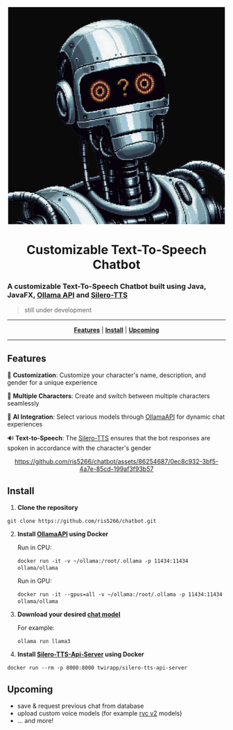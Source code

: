 <div align="center">

  <img src="https://github.com/ris5266/chatbot/blob/master/src/main/resources/icon.jpeg" alt="logo" width="500px" height="500px"/>
  
# Customizable Text-To-Speech Chatbot
</div>

### A customizable Text-To-Speech Chatbot built using Java, JavaFX, [Ollama API](https://github.com/ollama/ollama) and [Silero-TTS](https://github.com/twirapp/silero-tts-api-server)

> still under development

<div align="center">

  ---
  [**Features**](#features) | [**Install**](#install) | [**Upcoming**](#upcoming)

  ---

</div>

## Features

🎨 **Customization**: Customize your character's name, description, and gender for a unique experience

👥 **Multiple Characters**: Create and switch between multiple characters seamlessly

🤖 **AI Integration**: Select various models through [OllamaAPI](https://github.com/ollama/ollama) for dynamic chat experiences

🔊 **Text-to-Speech**: The [Silero-TTS](https://github.com/twirapp/silero-tts-api-server) ensures that the bot responses are spoken in accordance with the character's gender

<div align="center">

 https://github.com/ris5266/chatbot/assets/86254687/0ec8c932-3bf5-4a7e-85cd-199af3f93b57
  
</div>

## Install

1. **Clone the repository**
```
git clone https://github.com/ris5266/chatbot.git
```



2. **Install [OllamaAPI](https://github.com/ollama/ollama) using Docker**
   
      Run in CPU:
      ```
      docker run -it -v ~/ollama:/root/.ollama -p 11434:11434 ollama/ollama
      ```
      Run in GPU:
      ```
      docker run -it --gpus=all -v ~/ollama:/root/.ollama -p 11434:11434 ollama/ollama
      ```



3. **Download your desired [chat model](https://ollama.com/library)**
   
      For example:
      ```
      ollama run llama3
      ```



4. **Install [Silero-TTS-Api-Server](https://github.com/twirapp/silero-tts-api-server) using Docker**
```
docker run --rm -p 8000:8000 twirapp/silero-tts-api-server
```




## Upcoming
- save & request previous chat from database
- upload custom voice models (for example [rvc v2](https://github.com/RVC-Project/Retrieval-based-Voice-Conversion-WebUI/tree/main) models)
- ... and more!





